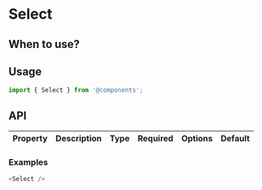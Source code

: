 # Select

## When to use?

## Usage

```js
import { Select } from '@components';
```

## API

| Property | Description | Type | Required | Options | Default |
|---|---|---|---|---|---|

### Examples

```js
<Select />
```

<!-- STORY -->

<br />

